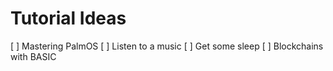 # Tutorial Ideas
[ ] Mastering PalmOS
[ ] Listen to a music
[ ] Get some sleep
[ ] Blockchains with BASIC
